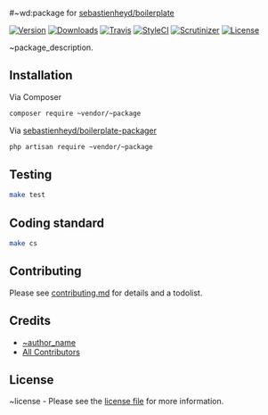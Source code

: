 #~wd:package for [sebastienheyd/boilerplate](https://github.com/sebastienheyd/boilerplate)

[![Version](https://img.shields.io/packagist/v/~vendor/~package.svg?style=flat-square)](https://packagist.org/packages/~vendor/~package)
[![Downloads](https://img.shields.io/packagist/dt/~vendor/~package.svg?style=flat-square)](https://packagist.org/packages/~vendor/~package)
[![Travis](https://img.shields.io/travis/~vendor/~package/master.svg?style=flat-square)](https://travis-ci.org/~vendor/~package)
[![StyleCI](https://styleci.io/repos/12345678/shield)](https://styleci.io/repos/12345678)
[![Scrutinizer](https://scrutinizer-ci.com/g/~vendor/~package/badges/quality-score.png?b=master&style=flat-square)](https://scrutinizer-ci.com/g/~vendor/~package/?branch=master)
[![License](https://img.shields.io/github/license/~vendor/~package.svg)](license.md)

~package_description.

## Installation

Via Composer

```bash
composer require ~vendor/~package
```

Via [sebastienheyd/boilerplate-packager](https://github.com/sebastienheyd/boilerplate-packager)

```bash
php artisan require ~vendor/~package
```

## Testing

```bash
make test
```

## Coding standard

```bash
make cs
```

## Contributing

Please see [contributing.md](contributing.md) for details and a todolist.

## Credits

- [~author_name](https://github.com/~vendor)
- [All Contributors](https://github.com/~vendor/~package/contributors)

## License

~license - Please see the [license file](license.md) for more information.
